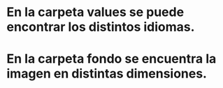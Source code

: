 # En la carpeta values se puede encontrar los distintos idiomas.
# En la carpeta fondo se encuentra la imagen en distintas dimensiones.
